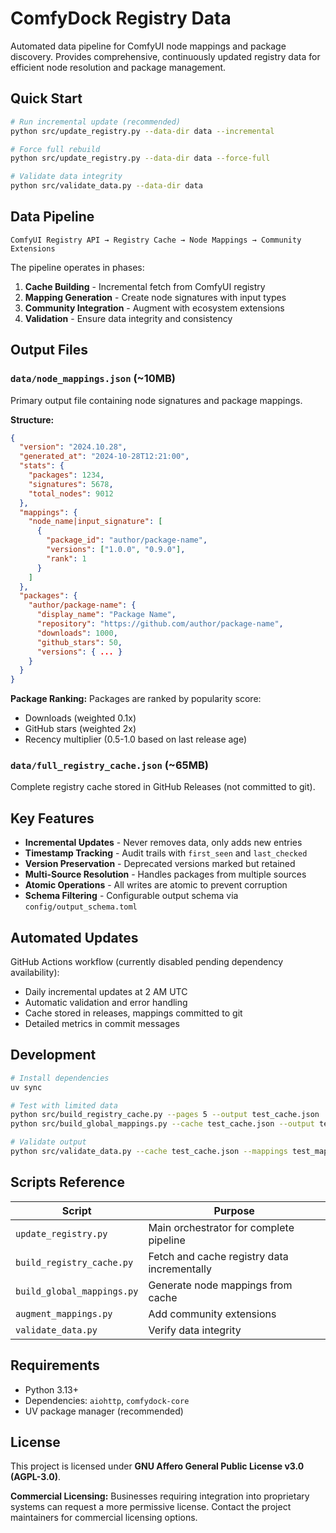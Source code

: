 # ComfyDock Registry Data

Automated data pipeline for ComfyUI node mappings and package discovery. Provides comprehensive, continuously updated registry data for efficient node resolution and package management.

## Quick Start

```bash
# Run incremental update (recommended)
python src/update_registry.py --data-dir data --incremental

# Force full rebuild
python src/update_registry.py --data-dir data --force-full

# Validate data integrity
python src/validate_data.py --data-dir data
```

## Data Pipeline

```
ComfyUI Registry API → Registry Cache → Node Mappings → Community Extensions
```

The pipeline operates in phases:
1. **Cache Building** - Incremental fetch from ComfyUI registry
2. **Mapping Generation** - Create node signatures with input types
3. **Community Integration** - Augment with ecosystem extensions
4. **Validation** - Ensure data integrity and consistency

## Output Files

### `data/node_mappings.json` (~10MB)
Primary output file containing node signatures and package mappings.

**Structure:**
```json
{
  "version": "2024.10.28",
  "generated_at": "2024-10-28T12:21:00",
  "stats": {
    "packages": 1234,
    "signatures": 5678,
    "total_nodes": 9012
  },
  "mappings": {
    "node_name|input_signature": [
      {
        "package_id": "author/package-name",
        "versions": ["1.0.0", "0.9.0"],
        "rank": 1
      }
    ]
  },
  "packages": {
    "author/package-name": {
      "display_name": "Package Name",
      "repository": "https://github.com/author/package-name",
      "downloads": 1000,
      "github_stars": 50,
      "versions": { ... }
    }
  }
}
```

**Package Ranking:** Packages are ranked by popularity score:
- Downloads (weighted 0.1x)
- GitHub stars (weighted 2x)
- Recency multiplier (0.5-1.0 based on last release age)

### `data/full_registry_cache.json` (~65MB)
Complete registry cache stored in GitHub Releases (not committed to git).

## Key Features

- **Incremental Updates** - Never removes data, only adds new entries
- **Timestamp Tracking** - Audit trails with `first_seen` and `last_checked`
- **Version Preservation** - Deprecated versions marked but retained
- **Multi-Source Resolution** - Handles packages from multiple sources
- **Atomic Operations** - All writes are atomic to prevent corruption
- **Schema Filtering** - Configurable output schema via `config/output_schema.toml`

## Automated Updates

GitHub Actions workflow (currently disabled pending dependency availability):
- Daily incremental updates at 2 AM UTC
- Automatic validation and error handling
- Cache stored in releases, mappings committed to git
- Detailed metrics in commit messages

## Development

```bash
# Install dependencies
uv sync

# Test with limited data
python src/build_registry_cache.py --pages 5 --output test_cache.json
python src/build_global_mappings.py --cache test_cache.json --output test_mappings.json

# Validate output
python src/validate_data.py --cache test_cache.json --mappings test_mappings.json
```

## Scripts Reference

| Script | Purpose |
|--------|---------|
| `update_registry.py` | Main orchestrator for complete pipeline |
| `build_registry_cache.py` | Fetch and cache registry data incrementally |
| `build_global_mappings.py` | Generate node mappings from cache |
| `augment_mappings.py` | Add community extensions |
| `validate_data.py` | Verify data integrity |

## Requirements

- Python 3.13+
- Dependencies: `aiohttp`, `comfydock-core`
- UV package manager (recommended)

## License

This project is licensed under **GNU Affero General Public License v3.0 (AGPL-3.0)**.

**Commercial Licensing:** Businesses requiring integration into proprietary systems can request a more permissive license. Contact the project maintainers for commercial licensing options.
